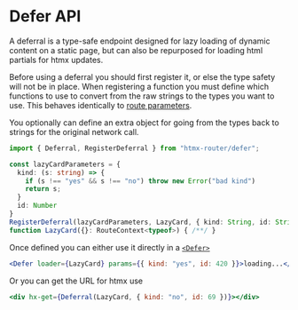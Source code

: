 # Defer API

A deferral is a type-safe endpoint designed for lazy loading of dynamic content on a static page, but can also be repurposed for loading html partials for htmx updates.

Before using a deferral you should first register it, or else the type safety will not be in place.
When registering a function you must define which functions to use to convert from the raw strings to the types you want to use.
This behaves identically to [route parameters](../router/parameters.md).

You optionally can define an extra object for going from the types back to strings for the original network call.

```ts title="Registering a Deferral"
import { Deferral, RegisterDeferral } from "htmx-router/defer";

const lazyCardParameters = {
  kind: (s: string) => {
    if (s !== "yes" && s !== "no") throw new Error("bad kind")
    return s;
  }
  id: Number
}
RegisterDeferral(lazyCardParameters, LazyCard, { kind: String, id: String });
function LazyCard({}: RouteContext<typeof>) { /**/ }
```

Once defined you can either use it directly in a [`<Defer>`](../components/defer.md)
```jsx
<Defer loader={LazyCard} params={{ kind: "yes", id: 420 }}>loading...</Defer>
```

Or you can get the URL for htmx use
```jsx
<div hx-get={Deferral(LazyCard, { kind: "no", id: 69 })}></div>
```